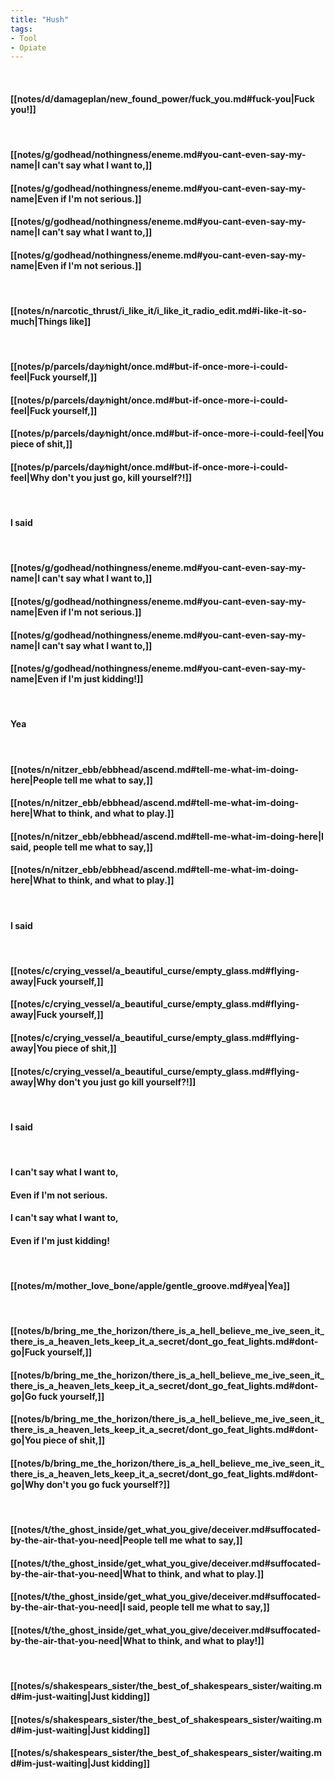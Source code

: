 ```yaml
---
title: "Hush"
tags:
- Tool
- Opiate
---
```

&nbsp;
#### [[notes/d/damageplan/new_found_power/fuck_you.md#fuck-you|Fuck you!]]
&nbsp;
#### [[notes/g/godhead/nothingness/eneme.md#you-cant-even-say-my-name|I can't say what I want to,]]
#### [[notes/g/godhead/nothingness/eneme.md#you-cant-even-say-my-name|Even if I'm not serious.]]
#### [[notes/g/godhead/nothingness/eneme.md#you-cant-even-say-my-name|I can't say what I want to,]]
#### [[notes/g/godhead/nothingness/eneme.md#you-cant-even-say-my-name|Even if I'm not serious.]]
&nbsp;
#### [[notes/n/narcotic_thrust/i_like_it/i_like_it_radio_edit.md#i-like-it-so-much|Things like]]
&nbsp;
#### [[notes/p/parcels/day∕night/once.md#but-if-once-more-i-could-feel|Fuck yourself,]]
#### [[notes/p/parcels/day∕night/once.md#but-if-once-more-i-could-feel|Fuck yourself,]]
#### [[notes/p/parcels/day∕night/once.md#but-if-once-more-i-could-feel|You piece of shit,]]
#### [[notes/p/parcels/day∕night/once.md#but-if-once-more-i-could-feel|Why don't you just go, kill yourself?!]]
&nbsp;
#### I said
&nbsp;
#### [[notes/g/godhead/nothingness/eneme.md#you-cant-even-say-my-name|I can't say what I want to,]]
#### [[notes/g/godhead/nothingness/eneme.md#you-cant-even-say-my-name|Even if I'm not serious.]]
#### [[notes/g/godhead/nothingness/eneme.md#you-cant-even-say-my-name|I can't say what I want to,]]
#### [[notes/g/godhead/nothingness/eneme.md#you-cant-even-say-my-name|Even if I'm just kidding!]]
&nbsp;
#### Yea
&nbsp;
#### [[notes/n/nitzer_ebb/ebbhead/ascend.md#tell-me-what-im-doing-here|People tell me what to say,]]
#### [[notes/n/nitzer_ebb/ebbhead/ascend.md#tell-me-what-im-doing-here|What to think, and what to play.]]
#### [[notes/n/nitzer_ebb/ebbhead/ascend.md#tell-me-what-im-doing-here|I said, people tell me what to say,]]
#### [[notes/n/nitzer_ebb/ebbhead/ascend.md#tell-me-what-im-doing-here|What to think, and what to play.]]
&nbsp;
#### I said
&nbsp;
#### [[notes/c/crying_vessel/a_beautiful_curse/empty_glass.md#flying-away|Fuck yourself,]]
#### [[notes/c/crying_vessel/a_beautiful_curse/empty_glass.md#flying-away|Fuck yourself,]]
#### [[notes/c/crying_vessel/a_beautiful_curse/empty_glass.md#flying-away|You piece of shit,]]
#### [[notes/c/crying_vessel/a_beautiful_curse/empty_glass.md#flying-away|Why don't you just go kill yourself?!]]
&nbsp;
#### I said
&nbsp;
#### I can't say what I want to,
#### Even if I'm not serious.
#### I can't say what I want to,
#### Even if I'm just kidding!
&nbsp;
#### [[notes/m/mother_love_bone/apple/gentle_groove.md#yea|Yea]]
&nbsp;
#### [[notes/b/bring_me_the_horizon/there_is_a_hell_believe_me_ive_seen_it_there_is_a_heaven_lets_keep_it_a_secret/dont_go_feat_lights.md#dont-go|Fuck yourself,]]
#### [[notes/b/bring_me_the_horizon/there_is_a_hell_believe_me_ive_seen_it_there_is_a_heaven_lets_keep_it_a_secret/dont_go_feat_lights.md#dont-go|Go fuck yourself,]]
#### [[notes/b/bring_me_the_horizon/there_is_a_hell_believe_me_ive_seen_it_there_is_a_heaven_lets_keep_it_a_secret/dont_go_feat_lights.md#dont-go|You piece of shit,]]
#### [[notes/b/bring_me_the_horizon/there_is_a_hell_believe_me_ive_seen_it_there_is_a_heaven_lets_keep_it_a_secret/dont_go_feat_lights.md#dont-go|Why don't you go fuck yourself?]]
&nbsp;
#### [[notes/t/the_ghost_inside/get_what_you_give/deceiver.md#suffocated-by-the-air-that-you-need|People tell me what to say,]]
#### [[notes/t/the_ghost_inside/get_what_you_give/deceiver.md#suffocated-by-the-air-that-you-need|What to think, and what to play.]]
#### [[notes/t/the_ghost_inside/get_what_you_give/deceiver.md#suffocated-by-the-air-that-you-need|I said, people tell me what to say,]]
#### [[notes/t/the_ghost_inside/get_what_you_give/deceiver.md#suffocated-by-the-air-that-you-need|What to think, and what to play!]]
&nbsp;
#### [[notes/s/shakespears_sister/the_best_of_shakespears_sister/waiting.md#im-just-waiting|Just kidding]]
#### [[notes/s/shakespears_sister/the_best_of_shakespears_sister/waiting.md#im-just-waiting|Just kidding]]
#### [[notes/s/shakespears_sister/the_best_of_shakespears_sister/waiting.md#im-just-waiting|Just kidding]]
